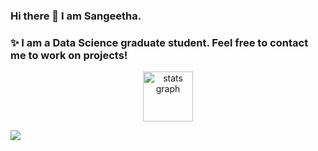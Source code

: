 ### Hi there 👋 I am Sangeetha.
### ✨ I am a Data Science graduate student. Feel free to contact me to work on projects!
<!--
**Sangeetha-007/Sangeetha-007** is a ✨ _special_ ✨ repository because its `README.md` (this file) appears on your GitHub profile.

Here are some ideas to get you started:

- 🔭 I’m currently working on ...
- 🌱 I’m currently learning ...
- 👯 I’m looking to collaborate on ...
- 🤔 I’m looking for help with ...
- 💬 Ask me about ...
- 📫 How to reach me: ...
- 😄 Pronouns: ...
- ⚡ Fun fact: ...

-->
<!--![Sangeetha's GitHub stats](https://github-readme-streak-stats.herokuapp.com/?user=Sangeetha-007&theme=outrun) -->


<!--
<div align="left">
  <img src="https://github-readme-stats.vercel.app/api/top-langs/?username=Sangeetha-007&hide_progress=true" alt="Top Langs" />
</div>
-->


<p align="center">
<div align="center">
  <img src="https://github-readme-stats.vercel.app/api?username=Sangeetha-007&hide_title=false&hide_rank=true&show_icons=true&include_all_commits=true&count_private=true&disable_animations=false&theme=default&locale=en&hide_border=false&order=1" height="80" alt="stats graph"  />

</div>

![](https://komarev.com/ghpvc/?username=Sangeetha-007&label=PROFILE+VIEWS&style=for-the-badge&color=blueviolet) <!--!(Since December 27, 2023) -->

